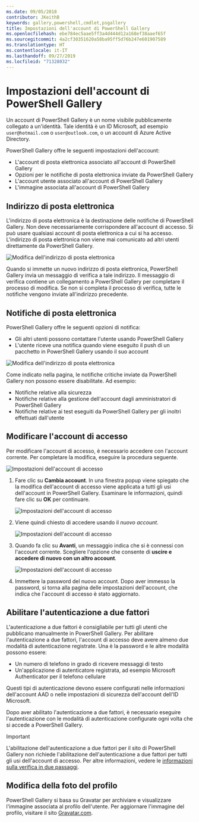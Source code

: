 ```yaml
---
ms.date: 09/05/2018
contributor: JKeithB
keywords: gallery,powershell,cmdlet,psgallery
title: Impostazioni dell'account di PowerShell Gallery
ms.openlocfilehash: ebe784ec5aae5ff3a4d444d12a168ef38aaef65f
ms.sourcegitcommit: 4a2cf30351620a58ba95ff5d76b247e601907589
ms.translationtype: HT
ms.contentlocale: it-IT
ms.lasthandoff: 09/27/2019
ms.locfileid: "71328032"
---
```

# <a name="powershell-gallery-account-settings"></a>Impostazioni dell'account di PowerShell Gallery

Un account di PowerShell Gallery è un nome visibile pubblicamente collegato a un'identità. Tale identità è un ID Microsoft, ad esempio `user@hotmail.com` o `user@outlook.com`, o un account di Azure Active Directory.

PowerShell Gallery offre le seguenti impostazioni dell'account:

- L'account di posta elettronica associato all'account di PowerShell Gallery
- Opzioni per le notifiche di posta elettronica inviate da PowerShell Gallery
- L'account utente associato all'account di PowerShell Gallery
- L'immagine associata all'account di PowerShell Gallery

## <a name="email-address"></a>Indirizzo di posta elettronica

L'indirizzo di posta elettronica è la destinazione delle notifiche di PowerShell Gallery. Non deve necessariamente corrispondere all'account di accesso. Si può usare qualsiasi account di posta elettronica a cui si ha accesso. L'indirizzo di posta elettronica non viene mai comunicato ad altri utenti direttamente da PowerShell Gallery.

![Modifica dell'indirizzo di posta elettronica](../../Images/PSGallery_AcccountEmailAddress.png)

Quando si immette un nuovo indirizzo di posta elettronica, PowerShell Gallery invia un messaggio di verifica a tale indirizzo. Il messaggio di verifica contiene un collegamento a PowerShell Gallery per completare il processo di modifica. Se non si completa il processo di verifica, tutte le notifiche vengono inviate all'indirizzo precedente.

## <a name="email-notifications"></a>Notifiche di posta elettronica

PowerShell Gallery offre le seguenti opzioni di notifica:

- Gli altri utenti possono contattare l'utente usando PowerShell Gallery
- L'utente riceve una notifica quando viene eseguito il push di un pacchetto in PowerShell Gallery usando il suo account

![Modifica dell'indirizzo di posta elettronica](../../Images/PSGallery_AccountEmailOptions.png)

Come indicato nella pagina, le notifiche critiche inviate da PowerShell Gallery non possono essere disabilitate.
Ad esempio:

- Notifiche relative alla sicurezza
- Notifiche relative alla gestione dell'account dagli amministratori di PowerShell Gallery
- Notifiche relative ai test eseguiti da PowerShell Gallery per gli inoltri effettuati dall'utente

## <a name="change-your-login-account"></a>Modificare l'account di accesso

Per modificare l'account di accesso, è necessario accedere con l'account corrente. Per completare la modifica, eseguire la procedura seguente.

![Impostazioni dell'account di accesso](../../Images/PSGallery_LoginAccountSettings.png)

1. Fare clic su **Cambia account**. In una finestra popup viene spiegato che la modifica dell'account di accesso viene applicata a tutti gli usi dell'account in PowerShell Gallery. Esaminare le informazioni, quindi fare clic su **OK** per continuare.

   ![Impostazioni dell'account di accesso](../../Images/PSGallery_LoginAccountChange-1.png)

2. Viene quindi chiesto di accedere usando il _nuovo account_.

   ![Impostazioni dell'account di accesso](../../Images/PSGallery_LoginAccountChange-2.png)

3. Quando fa clic su **Avanti**, un messaggio indica che si è connessi con l'account corrente.
   Scegliere l'opzione che consente di **uscire e accedere di nuovo con un altro account**.

   ![Impostazioni dell'account di accesso](../../Images/PSGallery_LoginAccountChange-3.png)

4. Immettere la password del nuovo account. Dopo aver immesso la password, si torna alla pagina delle impostazioni dell'account, che indica che l'account di accesso è stato aggiornato.


## <a name="enable-two-factor-authentication-2fa"></a>Abilitare l'autenticazione a due fattori

L'autenticazione a due fattori è consigliabile per tutti gli utenti che pubblicano manualmente in PowerShell Gallery. Per abilitare l'autenticazione a due fattori, l'account di accesso deve avere almeno due modalità di autenticazione registrate. Una è la password e le altre modalità possono essere:

- Un numero di telefono in grado di ricevere messaggi di testo
- Un'applicazione di autenticatore registrata, ad esempio Microsoft Authenticator per il telefono cellulare

Questi tipi di autenticazione devono essere configurati nelle informazioni dell'account AAD o nelle impostazioni di sicurezza dell'account dell'ID Microsoft.

Dopo aver abilitato l'autenticazione a due fattori, è necessario eseguire l'autenticazione con le modalità di autenticazione configurate ogni volta che si accede a PowerShell Gallery.

> [!IMPORTANT]
> L'abilitazione dell'autenticazione a due fattori per il sito di PowerShell Gallery non richiede l'abilitazione dell'autenticazione a due fattori per tutti gli usi dell'account di accesso. Per altre informazioni, vedere le [informazioni sulla verifica in due passaggi](https://support.microsoft.com/help/12408/microsoft-account-about-two-step-verification).

## <a name="change-your-profile-picture"></a>Modifica della foto del profilo

PowerShell Gallery si basa su Gravatar per archiviare e visualizzare l'immagine associata al profilo dell'utente. Per aggiornare l'immagine del profilo, visitare il sito [Gravatar.com](http://www.gravatar.com/).
